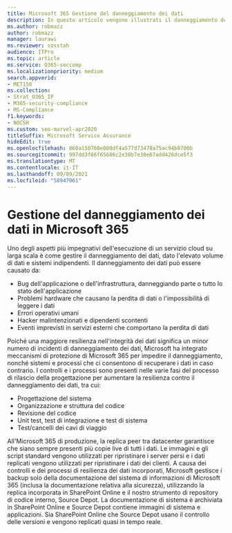 ```yaml
---
title: Microsoft 365 Gestione del danneggiamento dei dati
description: In questo articolo vengono illustrati il danneggiamento dei Microsoft 365 e gli sforzi intrapresi da Microsoft per prevenire e ripristinare i dati.
ms.author: robmazz
author: robmazz
manager: laurawi
ms.reviewer: sosstah
audience: ITPro
ms.topic: article
ms.service: O365-seccomp
ms.localizationpriority: medium
search.appverid:
- MET150
ms.collection:
- Strat_O365_IP
- M365-security-compliance
- MS-Compliance
f1.keywords:
- NOCSH
ms.custom: seo-marvel-apr2020
titleSuffix: Microsoft Service Assurance
hideEdit: true
ms.openlocfilehash: 860a150760e080df4a577d73478a75ac94b8700b
ms.sourcegitcommit: 997dd3f66f65686c2e38b7e30e67add426dce5f3
ms.translationtype: MT
ms.contentlocale: it-IT
ms.lasthandoff: 09/09/2021
ms.locfileid: "58947061"
---
```

# <a name="dealing-with-data-corruption-in-microsoft-365"></a>Gestione del danneggiamento dei dati in Microsoft 365

Uno degli aspetti più impegnativi dell'esecuzione di un servizio cloud su larga scala è come gestire il danneggiamento dei dati, dato l'elevato volume di dati e sistemi indipendenti. Il danneggiamento dei dati può essere causato da:

- Bug dell'applicazione o dell'infrastruttura, danneggiando parte o tutto lo stato dell'applicazione
- Problemi hardware che causano la perdita di dati o l'impossibilità di leggere i dati
- Errori operativi umani
- Hacker malintenzionati e dipendenti scontenti
- Eventi imprevisti in servizi esterni che comportano la perdita di dati

Poiché una maggiore resilienza nell'integrità dei dati significa un minor numero di incidenti di danneggiamento dei dati, Microsoft ha integrato meccanismi di protezione di Microsoft 365 per impedire il danneggiamento, nonché sistemi e processi che ci consentono di recuperare i dati in caso contrario. I controlli e i processi sono presenti nelle varie fasi del processo di rilascio della progettazione per aumentare la resilienza contro il danneggiamento dei dati, tra cui:

- Progettazione del sistema
- Organizzazione e struttura del codice
- Revisione del codice
- Unit test, test di integrazione e test di sistema
- Test/cancelli dei cavi di viaggio

All'Microsoft 365 di produzione, la replica peer tra datacenter garantisce che siano sempre presenti più copie live di tutti i dati. Le immagini e gli script standard vengono utilizzati per ripristinare i server persi e i dati replicati vengono utilizzati per ripristinare i dati dei clienti. A causa dei controlli e dei processi di resilienza dei dati incorporati, Microsoft gestisce i backup solo della documentazione del sistema di informazioni di Microsoft 365 (inclusa la documentazione relativa alla sicurezza), utilizzando la replica incorporata in SharePoint Online e il nostro strumento di repository di codice interno, Source Depot. La documentazione di sistema è archiviata in SharePoint Online e Source Depot contiene immagini di sistema e applicazioni. Sia SharePoint Online che Source Depot usano il controllo delle versioni e vengono replicati quasi in tempo reale.
